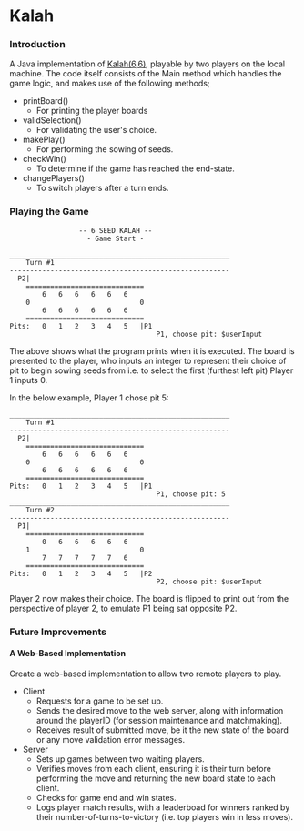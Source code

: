 
# Kalah
### Introduction
A Java implementation of [Kalah(6,6)](https://en.wikipedia.org/wiki/Kalah), playable by two players on the local machine.
The code itself consists of the Main method which handles the game logic, and makes use of the following methods;
 - printBoard()
	 - For printing the player boards
 - validSelection()
	 - For validating the user's choice.
 - makePlay()
	 - For performing the sowing of seeds.
 - checkWin()
	 - To determine if the game has reached the end-state.
 - changePlayers()
	 - To switch players after a turn ends.
### Playing the Game

    				 -- 6 SEED KALAH --
    				   - Game Start -
    
    ______________________________________________________
    	Turn #1
    ------------------------------------------------------
      P2|
    	=============================
    		6	6	6	6	6	6
    	0	 	 	 	 			0
    		6	6	6	6	6	6
    	=============================
    Pits:  	0	1	2	3	4	5	|P1
    									P1, choose pit: $userInput

The above shows what the program prints when it is executed. The board is presented to the player, who inputs an integer to represent their choice of pit to begin sowing seeds from i.e. to select the first (furthest left pit) Player 1 inputs 0.

In the below example, Player 1 chose pit 5:

    ______________________________________________________
    	Turn #1
    ------------------------------------------------------
      P2|
    	=============================
    		6	6	6	6	6	6
    	0	 	 	 	 			0
    		6	6	6	6	6	6
    	=============================
    Pits:  	0	1	2	3	4	5	|P1
    									P1, choose pit: 5
    ______________________________________________________
    	Turn #2
    ------------------------------------------------------
      P1|
    	=============================
    		0	6	6	6	6	6
    	1	 	 	 	 			0
    		7	7	7	7	7	6
    	=============================
    Pits:  	0	1	2	3	4	5	|P2
    									P2, choose pit: $userInput

Player 2 now makes their choice. The board is flipped to print out from the perspective of player 2, to emulate P1 being sat opposite P2.
### Future Improvements
#### A Web-Based Implementation
Create a web-based implementation to allow two remote players to play.

 - Client
	 - Requests for a game to be set up.
	 - Sends the desired move to the web server, along with information around the playerID (for session maintenance and matchmaking). 
	 - Receives result of submitted move, be it the new state of the board or any move validation error messages.
 - Server
	 - Sets up games between two waiting players.
	 - Verifies moves from each client, ensuring it is their turn before performing the move and returning the new board state to each client.
	 - Checks for game end and win states.
	 - Logs player match results, with a leaderboad for winners ranked by their number-of-turns-to-victory (i.e. top players win in less moves).
